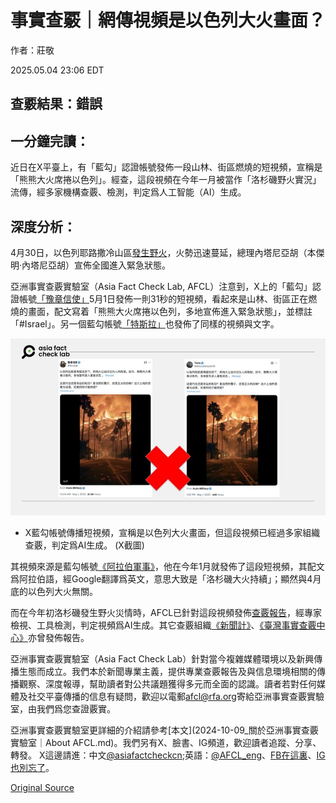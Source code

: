# 事實查覈｜網傳視頻是以色列大火畫面？

作者：莊敬

2025.05.04 23:06 EDT

## 查覈結果：錯誤

## 一分鐘完讀：

近日在X平臺上，有「藍勾」認證帳號發佈一段山林、街區燃燒的短視頻，宣稱是「熊熊大火席捲以色列」。經查，這段視頻在今年一月被當作「洛杉磯野火實況」流傳，經多家機構查覈、檢測，判定爲人工智能（AI）生成。

## 深度分析：

4月30日，以色列耶路撒冷山區[發生野火](https://www.theguardian.com/world/2025/may/01/israel-fires-wildfires-jerusalem)，火勢迅速蔓延，總理內塔尼亞胡（本傑明·內塔尼亞胡）宣佈全國進入緊急狀態。

亞洲事實查覈實驗室（Asia Fact Check Lab, AFCL）注意到，X上的「藍勾」認證帳號[「豫章信使」](https://x.com/Snofy8/status/1917762033560478129)5月1日發佈一則31秒的短視頻，看起來是山林、街區正在燃燒的畫面，配文寫着「熊熊大火席捲以色列，多地宣佈進入緊急狀態」，並標註「#Israel」。另一個藍勾帳號[「特斯拉」](https://x.com/NikolaTesla2010/status/1917811880082780549)也發佈了同樣的視頻與文字。

![X藍勾帳號傳播短視頻，宣稱是以色列大火畫面，但這段視頻已經過多家組織查覈，判定爲AI生成。 X截圖](images/K4HPPRZYSNFKXLCY4UOHWAXLLA.jpg)

- X藍勾帳號傳播短視頻，宣稱是以色列大火畫面，但這段視頻已經過多家組織查覈，判定爲AI生成。 (X截圖)

其視頻來源是藍勾帳號[《阿拉伯軍事》](https://x.com/ashrafnsier/status/1877774414634217602)，他在今年1月就發佈了這段短視頻，其配文爲阿拉伯語，經Google翻譯爲英文，意思大致是「洛杉磯大火持續」；顯然與4月底的以色列大火無關。

而在今年初洛杉磯發生野火災情時，AFCL已針對這段視頻發佈[查覈報告](2025-01-14_事實快查｜AI生成“末日”火災視頻？美國消防飛機救火時墜毀？.md)，經專家檢視、工具檢測，判定視頻爲AI生成。其它查覈組織[《新聞計》](https://newsmeter.in/fact-check/fact-check-wildfires-in-los-angeles-no-this-video-is-ai-generated-742060)、[《臺灣事實查覈中心》](https://tfc-taiwan.org.tw/fact-check-reports/california-wildfire-video-not-real-ai-generated/)亦曾發佈報告。

亞洲事實查覈實驗室（Asia Fact Check Lab）針對當今複雜媒體環境以及新興傳播生態而成立。我們本於新聞專業主義，提供專業查覈報告及與信息環境相關的傳播觀察、深度報導，幫助讀者對公共議題獲得多元而全面的認識。讀者若對任何媒體及社交平臺傳播的信息有疑問，歡迎以電郵[afcl@rfa.org](mailto:afcl@rfa.org)寄給亞洲事實查覈實驗室，由我們爲您查證覈實。

亞洲事實查覈實驗室更詳細的介紹請參考[本文](2024-10-09_關於亞洲事實查覈實驗室｜About AFCL.md)。我們另有X、臉書、IG頻道，歡迎讀者追蹤、分享、轉發。 X這邊請進：中文[@asiafactcheckcn](https://twitter.com/asiafactcheckcn);英語：[@AFCL\_eng](https://twitter.com/AFCL_eng)、[FB在這裏](https://www.facebook.com/asiafactchecklabcn)、[IG也別忘了](https://www.instagram.com/asiafactchecklab/)。



[Original Source](https://www.rfa.org/mandarin/shishi-hecha/2025/05/05/fact-check-israel-wildfire-ai-genegation/)